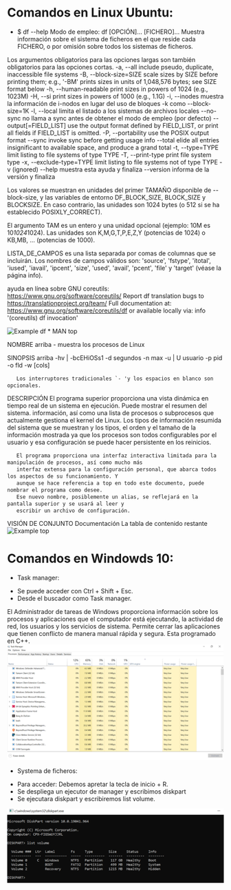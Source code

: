 # Comandos en Linux Ubuntu:

* $ df --help
Modo de empleo: df [OPCIÓN]... [FICHERO]...
Muestra información sobre el sistema de ficheros en el que reside cada FICHERO,
o por omisión sobre todos los sistemas de ficheros.

Los argumentos obligatorios para las opciones largas son también obligatorios
para las opciones cortas.
  -a, --all             include pseudo, duplicate, inaccessible file systems
  -B, --block-size=SIZE  scale sizes by SIZE before printing them; e.g.,
                           '-BM' prints sizes in units of 1,048,576 bytes;
                           see SIZE format below
  -h, --human-readable  print sizes in powers of 1024 (e.g., 1023M)
  -H, --si              print sizes in powers of 1000 (e.g., 1.1G)
  -i, --inodes muestra la información de i-nodos en lugar del uso de bloques
  -k como --block-size=1K
  -l, --local limita el listado a los sistemas de archivos locales
      --no-sync no llama a sync antes de obtener el modo de empleo (por defecto)
      --output[=FIELD_LIST]  use the output format defined by FIELD_LIST,
                               or print all fields if FIELD_LIST is omitted.
  -P, --portability     use the POSIX output format
      --sync            invoke sync before getting usage info
      --total           elide all entries insignificant to available space,
                          and produce a grand total
  -t, --type=TYPE       limit listing to file systems of type TYPE
  -T, --print-type      print file system type
  -x, --exclude-type=TYPE   limit listing to file systems not of type TYPE
  -v                    (ignored)
      --help     muestra esta ayuda y finaliza
      --version  informa de la versión y finaliza

Los valores se muestran en unidades del primer TAMAÑO disponible de
--block-size, y las variables de entorno DF_BLOCK_SIZE, BLOCK_SIZE y BLOCKSIZE.
En caso contrario, las unidades son 1024 bytes (o 512 si se ha
establecido POSIXLY_CORRECT).

El argumento TAM es un entero y una unidad opcional (ejemplo: 10M es 10*1024*1024).
Las unidades son K,M,G,T,P,E,Z,Y (potencias de 1024) o KB,MB, ... (potencias de 1000).

LISTA_DE_CAMPOS es una lista separada por comas de columnas que se incluirán.
Los nombres de campos válidos son: 'source', 'fstype', 'itotal', 'iused',
'iavail', 'ipcent', 'size', 'used', 'avail', 'pcent', 'file' y 'target'
(véase la página info).

ayuda en línea sobre GNU coreutils: <https://www.gnu.org/software/coreutils/>
Report df translation bugs to <https://translationproject.org/team/>
Full documentation at: <https://www.gnu.org/software/coreutils/df>
or available locally via: info '(coreutils) df invocation'

<img src="resource/example_df.png" alt="Example df">
* MAN top

NOMBRE
       arriba - muestra los procesos de Linux

SINOPSIS
       arriba -hv | -bcEHiOSs1 -d segundos -n max -u | U usuario -p pid -o fld -w [cols]

       Los interruptores tradicionales `- 'y los espacios en blanco son opcionales.

DESCRIPCIÓN
       El programa superior proporciona una vista dinámica en tiempo real de un sistema en ejecución. Puede mostrar el resumen del sistema.
       información, así como una lista de procesos o subprocesos que actualmente gestiona el kernel de Linux.
       Los tipos de información resumida del sistema que se muestran y los tipos, el orden y el tamaño de la información mostrada
       ya que los procesos son todos configurables por el usuario y esa configuración se puede hacer persistente en los reinicios.

       El programa proporciona una interfaz interactiva limitada para la manipulación de procesos, así como mucho más
       interfaz extensa para la configuración personal, que abarca todos los aspectos de su funcionamiento. Y
       aunque se hace referencia a top en todo este documento, puede nombrar el programa como desee.
       Ese nuevo nombre, posiblemente un alias, se reflejará en la pantalla superior y se usará al leer y
       escribir un archivo de configuración.

VISIÓN DE CONJUNTO
   Documentación
       La tabla de contenido restante
<img src="resource/example_top.png" alt="Example top">

# Comandos en Windowds 10:

* Task manager:
- Se puede acceder con Ctrl + Shift + Esc. 
- Desde el buscador como Task manager.

El Administrador de tareas de Windows proporciona información sobre los procesos y aplicaciones que el computador está ejecutando, la actividad de red, los usuarios y los servicios de sistema. Permite cerrar las aplicaciones que tienen conflicto de manera manual rápida y segura. Esta programado en C++.
<img src="resource/TaskManager.png" alt="System file">

* Systema de ficheros:

- Para acceder: Debemos apretar la tecla de inicio + R.
- Se despliega un ejecutor de manager y escribimos diskpart
- Se ejecutara diskpart y escribiremos list volume.

<img src="resource/system_files.png" alt="System file">
